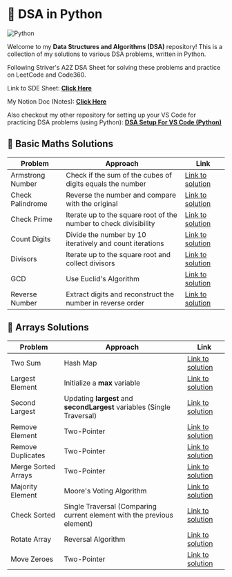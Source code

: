 # 🐍 DSA in Python
![Python](https://img.shields.io/badge/Python-3776AB?style=flat&logo=python&logoColor=white)

Welcome to my **Data Structures and Algorithms (DSA)** repository! This is a collection of my solutions to various DSA problems, written in Python.


Following Striver's A2Z DSA Sheet for solving these problems and practice on LeetCode and Code360.

Link to SDE Sheet:  [**Click Here**](https://takeuforward.org/strivers-a2z-dsa-course/strivers-a2z-dsa-course-sheet-2)

My Notion Doc (Notes): [**Click Here**](https://brazen-sailboat-416.notion.site/DSA-Python-9a5c3c7b7c1f4aa684821cbd3b089125?pvs=4)

Also checkout my other repository for setting up your VS Code for practicing DSA problems (using Python): [**DSA Setup For VS Code (Python)**](https://github.com/soumyadeep423/DSA-Setup-For-VS-Code-Python.git)

## 🧩 Basic Maths Solutions

| Problem                  | Approach                              | Link                                   |
|--------------------------|---------------------------------------|----------------------------------------|
| Armstrong Number         | Check if the sum of the cubes of digits equals the number | [Link to solution](Numbers/armstrong.py) |
| Check Palindrome         | Reverse the number and compare with the original         | [Link to solution](Numbers/checkPalindrome.py) |
| Check Prime              | Iterate up to the square root of the number to check divisibility | [Link to solution](Numbers/checkPrime.py) |
| Count Digits             | Divide the number by 10 iteratively and count iterations | [Link to solution](Numbers/countDigits.py) |
| Divisors                 | Iterate up to the square root and collect divisors       | [Link to solution](Numbers/divisors.py) |
| GCD                      | Use Euclid's Algorithm                              | [Link to solution](Numbers/gcd.py) |
| Reverse Number           | Extract digits and reconstruct the number in reverse order | [Link to solution](Numbers/reverseNum.py) |


## 🧩 Arrays Solutions

| Problem                  | Approach          | Link                                   |
|--------------------------|-------------------|----------------------------------------|
| Two Sum                  | Hash Map   | [Link to solution](Arrays/twoSum.py) |
| Largest Element          | Initialize a **max** variable    | [Link to solution](Arrays/max.py) |
| Second Largest          | Updating **largest** and **secondLargest** variables (Single Traversal)    | [Link to solution](Arrays/secondLargest.py) |
| Remove Element           | Two-Pointer    | [Link to solution](Arrays/removeElement.py) |
| Remove Duplicates       | Two-Pointer   | [Link to solution](Arrays/removeDuplicates.py) |
| Merge Sorted Arrays      | Two-Pointer    | [Link to solution](Arrays/mergeSorted.py) |
| Majority Element         | Moore's Voting Algorithm    | [Link to solution](Arrays/majorityElement.py) |
| Check Sorted             | Single Traversal (Comparing current element with the previous element)    | [Link to solution](Arrays/checkSorted.py) |
| Rotate Array             | Reversal Algorithm    | [Link to solution](Arrays/rotateArray.py) |
| Move Zeroes             | Two-Pointer    | [Link to solution](Arrays/moveZeroes.py) |


